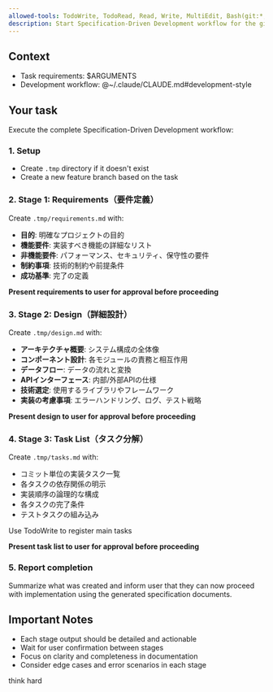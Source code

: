 ```yaml
---
allowed-tools: TodoWrite, TodoRead, Read, Write, MultiEdit, Bash(git:*, mkdir:*)
description: Start Specification-Driven Development workflow for the given task
---
```


## Context

- Task requirements: $ARGUMENTS
- Development workflow: @~/.claude/CLAUDE.md#development-style

## Your task

Execute the complete Specification-Driven Development workflow:

### 1. Setup

- Create `.tmp` directory if it doesn't exist
- Create a new feature branch based on the task

### 2. Stage 1: Requirements（要件定義）

Create `.tmp/requirements.md` with:

- **目的**: 明確なプロジェクトの目的
- **機能要件**: 実装すべき機能の詳細なリスト
- **非機能要件**: パフォーマンス、セキュリティ、保守性の要件
- **制約事項**: 技術的制約や前提条件
- **成功基準**: 完了の定義

**Present requirements to user for approval before proceeding**

### 3. Stage 2: Design（詳細設計）

Create `.tmp/design.md` with:

- **アーキテクチャ概要**: システム構成の全体像
- **コンポーネント設計**: 各モジュールの責務と相互作用
- **データフロー**: データの流れと変換
- **APIインターフェース**: 内部/外部APIの仕様
- **技術選定**: 使用するライブラリやフレームワーク
- **実装の考慮事項**: エラーハンドリング、ログ、テスト戦略

**Present design to user for approval before proceeding**

### 4. Stage 3: Task List（タスク分解）

Create `.tmp/tasks.md` with:

- コミット単位の実装タスク一覧
- 各タスクの依存関係の明示
- 実装順序の論理的な構成
- 各タスクの完了条件
- テストタスクの組み込み

Use TodoWrite to register main tasks

**Present task list to user for approval before proceeding**

### 5. Report completion

Summarize what was created and inform user that they can now proceed with implementation using the generated specification documents.

## Important Notes

- Each stage output should be detailed and actionable
- Wait for user confirmation between stages
- Focus on clarity and completeness in documentation
- Consider edge cases and error scenarios in each stage

think hard

